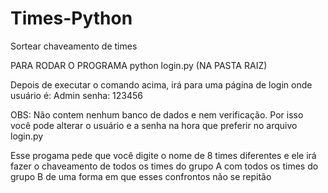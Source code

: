 # Times-Python
Sortear chaveamento de times

PARA RODAR O PROGRAMA
python login.py (NA PASTA RAIZ)

Depois de executar o comando acima, irá para uma página de login onde 
usuário é: Admin
senha: 123456

OBS:
Não contem nenhum banco de dados e nem verificação. Por isso você pode alterar o 
usuário e a senha na hora que preferir no arquivo login.py

Esse progama pede que você digite o nome de 8 times diferentes
e ele irá fazer o chaveamento de todos os times do grupo A com todos os times do grupo B
de uma forma em que esses confrontos não se repitão

